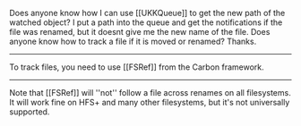 Does anyone know how I can use [[UKKQueue]] to get the new path of the watched object? I put a path into the queue and get the notifications if the file was renamed, but it doesnt give me the new name of the file. Does anyone know how to track a file if it is moved or renamed? Thanks.

----

To track files, you need to use [[FSRef]] from the Carbon framework.

----
Note that [[FSRef]] will ''not'' follow a file across renames on all filesystems. It will work fine on HFS+ and many other filesystems, but it's not universally supported.